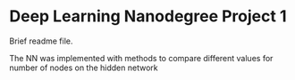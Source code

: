 # Deep Learning Nanodegree Project 1

Brief readme file.  

The NN was implemented with methods to compare different values for number of nodes on the hidden network